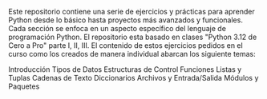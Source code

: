 Este repositorio contiene una serie de ejercicios y prácticas para aprender Python desde lo básico hasta proyectos más avanzados y funcionales. Cada sección se enfoca en un aspecto específico del lenguaje de programación Python.
El repositorio esta basado en clases "Python 3.12 de Cero a Pro" parte I, II, III.
El contenido de estos ejercicios pedidos en el curso como los creados de manera individual abarcan los siguiente temas:

Introducción
Tipos de Datos
Estructuras de Control
Funciones
Listas y Tuplas
Cadenas de Texto
Diccionarios
Archivos y Entrada/Salida
Módulos y Paquetes
